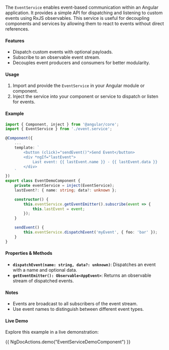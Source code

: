 
The `EventService` enables event-based communication within an Angular application. It provides a simple API for dispatching and listening to custom events using RxJS observables. This service is useful for decoupling components and services by allowing them to react to events without direct references.

#### Features
- Dispatch custom events with optional payloads.
- Subscribe to an observable event stream.
- Decouples event producers and consumers for better modularity.

#### Usage
1. Import and provide the `EventService` in your Angular module or component.
2. Inject the service into your component or service to dispatch or listen for events.

#### Example
```typescript
import { Component, inject } from '@angular/core';
import { EventService } from './event.service';

@Component({
    ...
    template: `
        <button (click)="sendEvent()">Send Event</button>
        <div *ngIf="lastEvent">
            Last event: {{ lastEvent.name }} - {{ lastEvent.data }}
        </div>
    `
})
export class EventDemoComponent {
    private eventService = inject(EventService);
    lastEvent?: { name: string; data?: unknown };

    constructor() {
        this.eventService.getEventEmitter().subscribe(event => {
            this.lastEvent = event;
        });
    }

    sendEvent() {
        this.eventService.dispatchEvent('myEvent', { foo: 'bar' });
    }
}
```

#### Properties & Methods
- **`dispatchEvent(name: string, data?: unknown)`**: Dispatches an event with a name and optional data.
- **`getEventEmitter(): Observable<AppEvent>`**: Returns an observable stream of dispatched events.

#### Notes
- Events are broadcast to all subscribers of the event stream.
- Use event names to distinguish between different event types.

#### Live Demo

Explore this example in a live demonstration:

{{ NgDocActions.demo("EventServiceDemoComponent") }}
